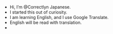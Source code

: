- Hi, I’m @Correctlyn Japanese.
- I started this out of curiosity.
- I am learning English, and I use Google Translate.
- English will be read with translation.
- 

<!---
Correctlyn/Correctlyn is a ✨ special ✨ repository because its `README.md` (this file) appears on your GitHub profile.
You can click the Preview link to take a look at your changes.
--->
